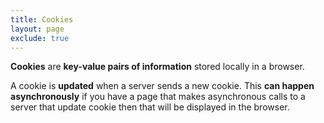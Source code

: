 ```yaml
---
title: Cookies
layout: page
exclude: true
---
```


**Cookies** are **key-value pairs of information** stored locally in a browser. 

A cookie is **updated** when a server sends a new cookie. This **can happen asynchronously** if you have a page that makes asynchronous calls to a server that update cookie then that will be displayed in the browser.


<!--stackedit_data:
eyJoaXN0b3J5IjpbLTExMTIwMTU0MjYsNjA2OTcyMDU5LC03MT
ExNTY1OTcsMTE3ODA5NzU0NF19
-->
